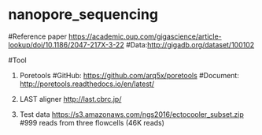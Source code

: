 # nanopore_sequencing

#Reference paper
https://academic.oup.com/gigascience/article-lookup/doi/10.1186/2047-217X-3-22
#Data:http://gigadb.org/dataset/100102

#Tool
1. Poretools
#GitHub: https://github.com/arq5x/poretools
#Document: http://poretools.readthedocs.io/en/latest/

2. LAST aligner
http://last.cbrc.jp/

3. Test data 
https://s3.amazonaws.com/ngs2016/ectocooler_subset.zip
#999 reads from three flowcells (46K reads)
